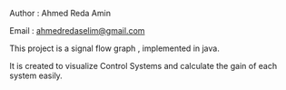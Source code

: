Author : Ahmed Reda Amin

Email : ahmedredaselim@gmail.com

This project is a signal flow graph , implemented in java.


It is created to visualize Control Systems and calculate the gain of each system easily. 
